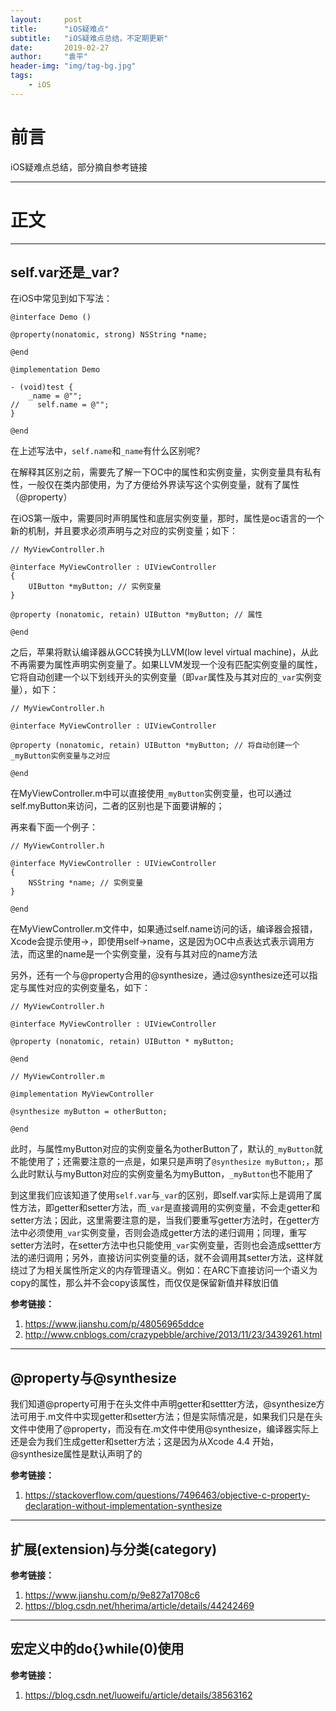 ```yaml
---
layout:     post
title:      "iOS疑难点"
subtitle:   "iOS疑难点总结，不定期更新"
date:       2019-02-27
author:     "袁平"
header-img: "img/tag-bg.jpg"
tags:
    - iOS
---
```


# 前言

iOS疑难点总结，部分摘自参考链接

------------

# 正文

------------

## self.var还是_var?

在iOS中常见到如下写法：

```
@interface Demo ()

@property(nonatomic, strong) NSString *name;

@end

@implementation Demo

- (void)test {
    _name = @"";
//    self.name = @"";
}

@end
```

在上述写法中，`self.name`和`_name`有什么区别呢?

在解释其区别之前，需要先了解一下OC中的属性和实例变量，实例变量具有私有性，一般仅在类内部使用，为了方便给外界读写这个实例变量，就有了属性（@property）

在iOS第一版中，需要同时声明属性和底层实例变量，那时，属性是oc语言的一个新的机制，并且要求必须声明与之对应的实例变量；如下：

```
// MyViewController.h

@interface MyViewController : UIViewController
{
    UIButton *myButton; // 实例变量
}

@property (nonatomic, retain) UIButton *myButton; // 属性

@end
```

之后，苹果将默认编译器从GCC转换为LLVM(low level virtual machine)，从此不再需要为属性声明实例变量了。如果LLVM发现一个没有匹配实例变量的属性，它将自动创建一个以下划线开头的实例变量（即`var`属性及与其对应的`_var`实例变量），如下：

```
// MyViewController.h

@interface MyViewController : UIViewController

@property (nonatomic, retain) UIButton *myButton; // 将自动创建一个_myButton实例变量与之对应

@end
```
在MyViewController.m中可以直接使用`_myButton`实例变量，也可以通过self.myButton来访问，二者的区别也是下面要讲解的；

再来看下面一个例子：

```
// MyViewController.h

@interface MyViewController : UIViewController
{
    NSString *name; // 实例变量
}

@end
```
在MyViewController.m文件中，如果通过self.name访问的话，编译器会报错，Xcode会提示使用->，即使用self->name，这是因为OC中点表达式表示调用方法，而这里的name是一个实例变量，没有与其对应的name方法

另外，还有一个与@property合用的@synthesize，通过@synthesize还可以指定与属性对应的实例变量名，如下：

``` 
// MyViewController.h

@interface MyViewController : UIViewController

@property (nonatomic, retain) UIButton * myButton;

@end

// MyViewController.m

@implementation MyViewController

@synthesize myButton = otherButton;

@end
```
此时，与属性myButton对应的实例变量名为otherButton了，默认的`_myButton`就不能使用了；还需要注意的一点是，如果只是声明了`@synthesize myButton;`，那么此时默认与myButton对应的实例变量名为myButton，`_myButton`也不能用了

到这里我们应该知道了使用`self.var`与`_var`的区别，即self.var实际上是调用了属性方法，即getter和setter方法，而`_var`是直接调用的实例变量，不会走getter和setter方法；因此，这里需要注意的是，当我们要重写getter方法时，在getter方法中必须使用`_var`实例变量，否则会造成getter方法的递归调用；同理，重写setter方法时，在setter方法中也只能使用`_var`实例变量，否则也会造成settter方法的递归调用；另外，直接访问实例变量的话，就不会调用其setter方法，这样就绕过了为相关属性所定义的内存管理语义。例如：在ARC下直接访问一个语义为copy的属性，那么并不会copy该属性，而仅仅是保留新值并释放旧值

**参考链接：**
1. https://www.jianshu.com/p/48056965ddce
2. http://www.cnblogs.com/crazypebble/archive/2013/11/23/3439261.html


--------------

## @property与@synthesize

我们知道@property可用于在头文件中声明getter和settter方法，@synthesize方法可用于.m文件中实现getter和setter方法；但是实际情况是，如果我们只是在头文件中使用了@property，而没有在.m文件中使用@synthesize，编译器实际上还是会为我们生成getter和setter方法；这是因为从Xcode 4.4 开始，@synthesize属性是默认声明了的

**参考链接：**
1. https://stackoverflow.com/questions/7496463/objective-c-property-declaration-without-implementation-synthesize 

------------- 

## 扩展(extension)与分类(category) 

**参考链接：**
1. https://www.jianshu.com/p/9e827a1708c6    
2. https://blog.csdn.net/hherima/article/details/44242469       

 
------------- 

## 宏定义中的do{}while(0)使用        

**参考链接：** 
1. https://blog.csdn.net/luoweifu/article/details/38563162
